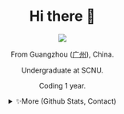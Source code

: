 
<div align="center">

  # Hi there 👋
    
  <img src="https://profile-counter.glitch.me/{Yanyutin753}/count.svg" />
  
  <p align="center"> From Guangzhou (<a href="https://en.wikipedia.org/wiki/Guangzhou">广州</a>), China.  </p>
  <p align="center">Undergraduate at SCNU. </p>
  <p align="center"> Coding 1 year. </p>
  
  <div align="center">
  <details>
  <summary>✨More (Github Stats, Contact)</summary>
  
  <div align="left">
  <!--
  <p align="center"> 
  ⚒️Perfecting the world with: JavaScript, Java, C , Python⚒️
  </p> -->
  
  ### 📊 GitHub Stats 
  <div align="center">
  <p > <img width="300em" src="https://github-readme-stats.vercel.app/api?username=Yanyutin753&title_color=fa4694&count_private=true&theme=jolly" alt="RockChinQ" />
  </p>
  
  </div>

  
  ### 📲 联系方式 CONTACT ME
    
  - Email: 3254822118@qq.com
  - QQ: 3254822118
  
  </details>
  </div>
</div>
